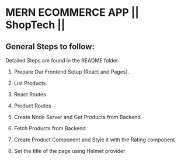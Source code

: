 # MERN ECOMMERCE APP || ShopTech ||

## General Steps to follow:

Detailed Steps are found in the README folder.

1. Prepare Our Frontend Setup (React and Pages).

2. List Products.

3. React Routes

4. Product Routes

5. Create Node Server and Get Products from Backend

6. Fetch Products from Backend

7. Create Product Component and Style it with the Rating component

8. Set the title of the page using Helmet provider
